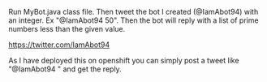 Run MyBot.java class file.
Then tweet the bot I created (@IamAbot94) with an integer.
  Ex "@IamAbot94 50".
Then the bot will reply with a list of prime numbers less than the given value.

https://twitter.com/IamAbot94

As I have deployed this on openshift you can simply post a tweet like "@IamAbot94 <INTEGER>" and get the reply.
